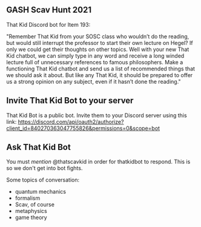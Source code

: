 ## GASH Scav Hunt 2021

That Kid Discord bot for Item 193:

"Remember That Kid from your SOSC class who wouldn’t do the reading, but would still interrupt the professor to start their own lecture on Hegel? If only we could get their thoughts on other topics. Well with your new That Kid chatbot, we can simply type in any word and receive a long winded lecture full of unnecessary references to famous philosophers. Make a functioning That Kid chatbot and send us a list of recommended things that we should ask it about. But like any That Kid, it should be prepared to offer us a strong opinion on any subject, even if it hasn’t done the reading."

## Invite That Kid Bot to your server

That Kid Bot is a public bot. Invite them to your Discord server using this link: https://discord.com/api/oauth2/authorize?client_id=840270363047755826&permissions=0&scope=bot

## Ask That Kid Bot

You must *mention* @thatscavkid in order for thatkidbot to respond. This is so we don't get into bot fights. 

Some topics of conversation:
- quantum mechanics
- formalism
- Scav, of course
- metaphysics
- game theory